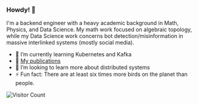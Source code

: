 ### Howdy! 👋
I'm a backend engineer with a heavy academic background in Math, Physics, and Data Science. My math work focused on algebraic topology, while my Data Science work
concerns bot detection/misinformation in massive interlinked systems (mostly social media). 

- 🌱 I’m currently learning Kubernetes and Kafka
- 🔭 [My publications](https://scholar.google.com/citations?user=alrj1ZwAAAAJ&hl=en)
- 👯 I’m looking to learn more about distributed systems
- ⚡ Fun fact: There are at least six times more birds on the planet than people.

![Visitor Count](https://profile-counter.glitch.me/gsantia/count.svg)
<!--
**gsantia/gsantia** is a ✨ _special_ ✨ repository because its `README.md` (this file) appears on your GitHub profile.

Here are some ideas to get you started:

- 🔭 I’m currently working on ...
- 🌱 I’m currently learning ...
- 👯 I’m looking to collaborate on ...
- 🤔 I’m looking for help with ...
- 💬 Ask me about ...
- 📫 How to reach me: ...
- 😄 Pronouns: ...
- ⚡ Fun fact: ...
-->
